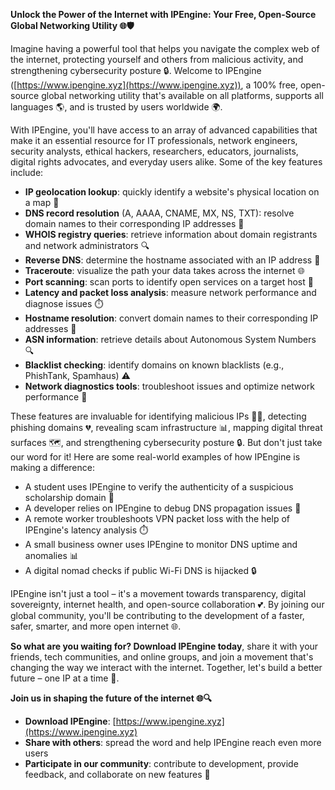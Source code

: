 **Unlock the Power of the Internet with IPEngine: Your Free, Open-Source Global Networking Utility 🌐🛡️**

Imagine having a powerful tool that helps you navigate the complex web of the internet, protecting yourself and others from malicious activity, and strengthening cybersecurity posture 🔒. Welcome to IPEngine ([https://www.ipengine.xyz](https://www.ipengine.xyz)), a 100% free, open-source global networking utility that's available on all platforms, supports all languages 🌎, and is trusted by users worldwide 🌍.

With IPEngine, you'll have access to an array of advanced capabilities that make it an essential resource for IT professionals, network engineers, security analysts, ethical hackers, researchers, educators, journalists, digital rights advocates, and everyday users alike. Some of the key features include:

*   **IP geolocation lookup**: quickly identify a website's physical location on a map 📍
*   **DNS record resolution** (A, AAAA, CNAME, MX, NS, TXT): resolve domain names to their corresponding IP addresses 📡
*   **WHOIS registry queries**: retrieve information about domain registrants and network administrators 🔍
*   **Reverse DNS**: determine the hostname associated with an IP address 🤔
*   **Traceroute**: visualize the path your data takes across the internet 🌐
*   **Port scanning**: scan ports to identify open services on a target host 🚀
*   **Latency and packet loss analysis**: measure network performance and diagnose issues ⏱️
*   **Hostname resolution**: convert domain names to their corresponding IP addresses 📡
*   **ASN information**: retrieve details about Autonomous System Numbers 🔍
*   **Blacklist checking**: identify domains on known blacklists (e.g., PhishTank, Spamhaus) ⚠️
*   **Network diagnostics tools**: troubleshoot issues and optimize network performance 🔧

These features are invaluable for identifying malicious IPs 🕵️‍♂️, detecting phishing domains 💔, revealing scam infrastructure 📊, mapping digital threat surfaces 🗺️, and strengthening cybersecurity posture 🔒. But don't just take our word for it! Here are some real-world examples of how IPEngine is making a difference:

*   A student uses IPEngine to verify the authenticity of a suspicious scholarship domain 🔎
*   A developer relies on IPEngine to debug DNS propagation issues 🤯
*   A remote worker troubleshoots VPN packet loss with the help of IPEngine's latency analysis ⏱️
*   A small business owner uses IPEngine to monitor DNS uptime and anomalies 📊
*   A digital nomad checks if public Wi-Fi DNS is hijacked 🔒

IPEngine isn't just a tool – it's a movement towards transparency, digital sovereignty, internet health, and open-source collaboration 💕. By joining our global community, you'll be contributing to the development of a faster, safer, smarter, and more open internet 🌐.

**So what are you waiting for? Download IPEngine today**, share it with your friends, tech communities, and online groups, and join a movement that's changing the way we interact with the internet. Together, let's build a better future – one IP at a time 🔮.

**Join us in shaping the future of the internet 🌐🔍**

*   **Download IPEngine**: [https://www.ipengine.xyz](https://www.ipengine.xyz)
*   **Share with others**: spread the word and help IPEngine reach even more users
*   **Participate in our community**: contribute to development, provide feedback, and collaborate on new features 🤝